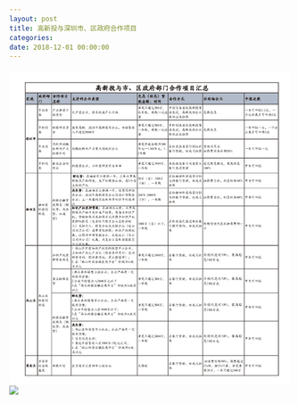 ```yaml
---
layout: post
title: 高新投与深圳市、区政府合作项目
categories:
date: 2018-12-01 00:00:00
---
```


###### ![](/uploads/高新投与市区政策合作项目汇总-2018-09-页面-1-3.jpg)![](blob:https://app.cloudcannon.com/b283fb51-1882-4f06-a016-ad588df262c7)